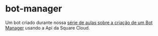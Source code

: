 # bot-manager
Um bot criado durante nossa [série de aulas sobre a criação de um Bot Manager](https://www.youtube.com/watch?v=Nw75Rbg7G4w&list=PLHWgkdFp1yhgViA0CjVsYEqkVPbFSigW7) usando a Api da Square Cloud.
